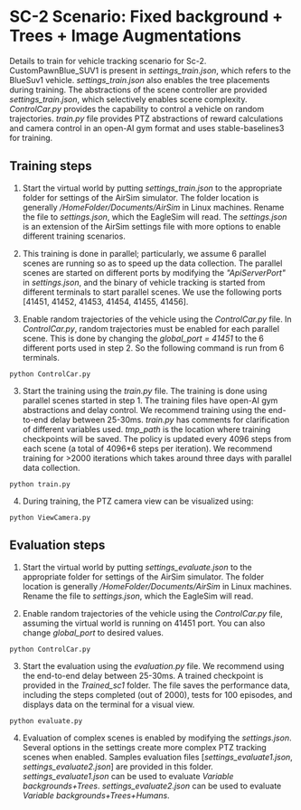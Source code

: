 # SC-2 Scenario: Fixed background + Trees + Image Augmentations

Details to train for vehicle tracking scenario for Sc-2.
CustomPawnBlue_SUV1 is present in *settings_train.json*, which refers to the BlueSuv1 vehicle. 
*settings_train.json* also enables the tree placements during training. 
The abstractions of the scene controller are provided *settings_train.json*, which selectively enables scene complexity. 
*ControlCar.py* provides the capability to control a vehicle on random trajectories. 
*train.py* file provides PTZ abstractions of reward calculations and camera control in an open-AI gym format and uses stable-baselines3 for training. 

## Training steps
1. Start the virtual world by putting *settings_train.json* to the appropriate folder for settings of the AirSim simulator.  The folder location is generally */HomeFolder/Documents/AirSim* in Linux machines. Rename the file to *settings.json*, which the EagleSim will read. The *settings.json* is an extension of the AirSim settings file with more options to enable different training scenarios. 
 
2. This training is done in parallel; particularly, we assume 6 parallel scenes are running so as to speed up the data collection. The parallel scenes are started on different ports by modifying the *"ApiServerPort"* in *settings.json*, and the binary of vehicle tracking is started from different terminals to start parallel scenes. We use the following ports [41451, 41452, 41453, 41454, 41455, 41456]. 

3. Enable random trajectories of the vehicle using the *ControlCar.py* file. In *ControlCar.py*, random trajectories must be enabled for each parallel scene. This is done by changing the *global_port = 41451* to the 6 different ports used in step 2. So the following command is run from 6  terminals.
```
python ControlCar.py
```

3. Start the training using the *train.py* file. The training is done using parallel scenes started in step 1. The training files have open-AI gym abstractions and delay control. We recommend training using the end-to-end delay between 25-30ms. *train.py* has comments for clarification of different variables used. *tmp_path* is the location where training checkpoints will be saved. The policy is updated every 4096 steps from each scene (a total of 4096*6 steps per iteration). We recommend training for >2000 iterations which takes around three days with parallel data collection. 
```
python train.py
```

4. During training, the PTZ camera view can be visualized using:
```
python ViewCamera.py
```

## Evaluation steps
1. Start the virtual world by putting *settings_evaluate.json* to the appropriate folder for settings of the AirSim simulator.  The folder location is generally */HomeFolder/Documents/AirSim* in Linux machines. Rename the file to *settings.json*, which the EagleSim will read. 


2. Enable random trajectories of the vehicle using the *ControlCar.py* file, assuming the virtual world is running on 41451 port. You can also change *global_port* to desired values. 
```
python ControlCar.py
```

3. Start the evaluation using the *evaluation.py* file. We recommend using the end-to-end delay between 25-30ms. A trained checkpoint is provided in the *Trained_sc1* folder. The file saves the performance data, including the steps completed (out of 2000), tests for 100 episodes, and displays data on the terminal for a visual view. 

```
python evaluate.py
```

4. Evaluation of complex scenes is enabled by modifying the *settings.json*. Several options in the settings create more complex PTZ tracking scenes when enabled. Samples evaluation files [*settings_evaluate1.json*, *settings_evaluate2.json*] are provided in this folder.  
*settings_evaluate1.json* can be used to evaluate *Variable backgrounds+Trees*.
*settings_evaluate2.json* can be used to evaluate *Variable backgrounds+Trees+Humans*.
